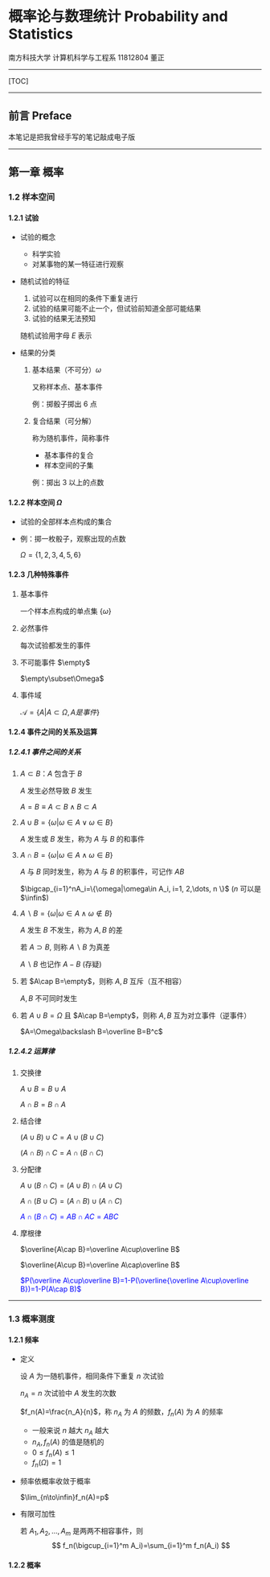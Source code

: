 # 概率论与数理统计 Probability and Statistics

南方科技大学 计算机科学与工程系 11812804 董正

---

[TOC]

---

## 前言 Preface

本笔记是把我曾经手写的笔记敲成电子版

---

## 第一章 概率

### 1.2 样本空间

#### 1.2.1 试验

* 试验的概念

  * 科学实验
  * 对某事物的某一特征进行观察

* 随机试验的特征

  1. 试验可以在相同的条件下重复进行
  2. 试验的结果可能不止一个，但试验前知道全部可能结果
  3. 试验的结果无法预知

  随机试验用字母 $E$ 表示

* 结果的分类

  1. 基本结果（不可分）$\omega$

     又称样本点、基本事件

     例：掷骰子掷出 6 点

  2. 复合结果（可分解）

     称为随机事件，简称事件

     * 基本事件的复合
     * 样本空间的子集

     例：掷出 3 以上的点数

#### 1.2.2 样本空间 $\Omega$

* 试验的全部样本点构成的集合

* 例：掷一枚骰子，观察出现的点数

  $\Omega=\{1, 2, 3, 4, 5, 6\}$

#### 1.2.3 几种特殊事件

1. 基本事件

   一个样本点构成的单点集 $\{\omega \}$

2. 必然事件

   每次试验都发生的事件

3. 不可能事件 $\empty$

   $\empty\subset\Omega$

4. 事件域

   $\mathcal A=\{A|A\subset\Omega, A 是事件\}$

#### 1.2.4 事件之间的关系及运算

##### 1.2.4.1 事件之间的关系

1. $A\subset B$：$A$ 包含于 $B$

   $A$ 发生必然导致 $B$ 发生

   $A=B\equiv A\subset B\land B\subset A$

2. $A\cup B=\{\omega|\omega\in A\lor \omega\in B \}$

   $A$ 发生或 $B$ 发生，称为 $A$ 与 $B$ 的和事件

3. $A\cap B=\{\omega|\omega\in A\land \omega\in B \}$

   $A$ 与 $B$ 同时发生，称为 $A$ 与 $B$ 的积事件，可记作 $AB$

   $\bigcap_{i=1}^nA_i=\{\omega|\omega\in A_i, i=1, 2,\dots, n \}$ ($n$ 可以是 $\infin$)

4. $A\backslash B=\{\omega|\omega\in A\land \omega\notin B \}$

   $A$ 发生 $B$ 不发生，称为 $A,B$ 的差

   若 $A\supset B$, 则称 $A\backslash B$ 为真差

   $A\backslash B$ 也记作 $A-B$ (存疑)

5. 若 $A\cap B=\empty$，则称 $A,B$ 互斥（互不相容）

   $A,B$ 不可同时发生

6. 若 $A\cup B=\Omega$ 且 $A\cap B=\empty$，则称 $A, B$ 互为对立事件（逆事件）

   $A=\Omega\backslash B=\overline B=B^c$

##### 1.2.4.2 运算律

1. 交换律

   $A\cup B=B\cup A$

   $A\cap B=B\cap A$

2. 结合律

   $(A\cup B)\cup C=A\cup(B\cup C)$

   $(A\cap B)\cap C=A\cap(B\cap C)$

3. 分配律

   $A\cup (B\cap C)=(A\cup B)\cap(A\cup C)$

   $A\cap (B\cup C)=(A\cap B)\cup(A\cap C)$

   <span style="color:blue">$A\cap(B\cap C)=AB\cap AC=ABC$</span>

4. 摩根律

   $\overline{A\cap B}=\overline A\cup\overline B$

   $\overline{A\cup B}=\overline A\cap\overline B$

   <span style="color:blue">$P(\overline A\cup\overline B)=1-P(\overline{\overline A\cup\overline B})=1-P(A\cap B)$</span>

---

### 1.3 概率测度

#### 1.2.1 频率

* 定义

  设 $A$ 为一随机事件，相同条件下重复 $n$ 次试验

  $n_A=n$ 次试验中 $A$ 发生的次数

  $f_n(A)=\frac{n_A}{n}$，称 $n_A$ 为 $A$ 的频数，$f_n(A)$ 为 $A$ 的频率

  * 一般来说 $n$ 越大 $n_A$ 越大
  * $n_A,f_n(A)$ 的值是随机的
  * $0\leqslant f_n(A)\leqslant 1$
  * $f_n(\Omega)=1$

* 频率依概率收敛于概率

  $\lim_{n\to\infin}f_n(A)=p$

* 有限可加性

  若 $A_1, A_2,\dots, A_m$ 是两两不相容事件，则
  $$
  f_n(\bigcup_{i=1}^m A_i)=\sum_{i=1}^m f_n(A_i)
  $$

#### 1.2.2 概率



